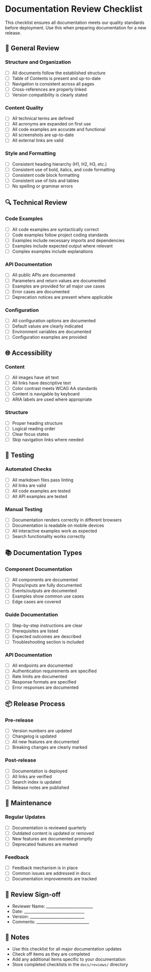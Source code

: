 # Documentation Review Checklist

This checklist ensures all documentation meets our quality standards before deployment. Use this when preparing documentation for a new release.

## 📝 General Review

### Structure and Organization
- [ ] All documents follow the established structure
- [ ] Table of Contents is present and up-to-date
- [ ] Navigation is consistent across all pages
- [ ] Cross-references are properly linked
- [ ] Version compatibility is clearly stated

### Content Quality
- [ ] All technical terms are defined
- [ ] All acronyms are expanded on first use
- [ ] All code examples are accurate and functional
- [ ] All screenshots are up-to-date
- [ ] All external links are valid

### Style and Formatting
- [ ] Consistent heading hierarchy (H1, H2, H3, etc.)
- [ ] Consistent use of bold, italics, and code formatting
- [ ] Consistent code block formatting
- [ ] Consistent use of lists and tables
- [ ] No spelling or grammar errors

## 🔍 Technical Review

### Code Examples
- [ ] All code examples are syntactically correct
- [ ] Code examples follow project coding standards
- [ ] Examples include necessary imports and dependencies
- [ ] Examples include expected output where relevant
- [ ] Complex examples include explanations

### API Documentation
- [ ] All public APIs are documented
- [ ] Parameters and return values are documented
- [ ] Examples are provided for all major use cases
- [ ] Error cases are documented
- [ ] Deprecation notices are present where applicable

### Configuration
- [ ] All configuration options are documented
- [ ] Default values are clearly indicated
- [ ] Environment variables are documented
- [ ] Configuration examples are provided

## 🌐 Accessibility

### Content
- [ ] All images have alt text
- [ ] All links have descriptive text
- [ ] Color contrast meets WCAG AA standards
- [ ] Content is navigable by keyboard
- [ ] ARIA labels are used where appropriate

### Structure
- [ ] Proper heading structure
- [ ] Logical reading order
- [ ] Clear focus states
- [ ] Skip navigation links where needed

## 🧪 Testing

### Automated Checks
- [ ] All markdown files pass linting
- [ ] All links are valid
- [ ] All code examples are tested
- [ ] All API examples are tested

### Manual Testing
- [ ] Documentation renders correctly in different browsers
- [ ] Documentation is readable on mobile devices
- [ ] All interactive examples work as expected
- [ ] Search functionality works correctly

## 📚 Documentation Types

### Component Documentation
- [ ] All components are documented
- [ ] Props/inputs are fully documented
- [ ] Events/outputs are documented
- [ ] Examples show common use cases
- [ ] Edge cases are covered

### Guide Documentation
- [ ] Step-by-step instructions are clear
- [ ] Prerequisites are listed
- [ ] Expected outcomes are described
- [ ] Troubleshooting section is included

### API Documentation
- [ ] All endpoints are documented
- [ ] Authentication requirements are specified
- [ ] Rate limits are documented
- [ ] Response formats are specified
- [ ] Error responses are documented

## 📦 Release Process

### Pre-release
- [ ] Version numbers are updated
- [ ] Changelog is updated
- [ ] All new features are documented
- [ ] Breaking changes are clearly marked

### Post-release
- [ ] Documentation is deployed
- [ ] All links are verified
- [ ] Search index is updated
- [ ] Release notes are published

## 🔄 Maintenance

### Regular Updates
- [ ] Documentation is reviewed quarterly
- [ ] Outdated content is updated or removed
- [ ] New features are documented promptly
- [ ] Deprecated features are marked

### Feedback
- [ ] Feedback mechanism is in place
- [ ] Common issues are addressed in docs
- [ ] Documentation improvements are tracked

## 📝 Review Sign-off

- Reviewer Name: ________________________
- Date: _______________________________
- Version: ____________________________
- Comments: ___________________________

## 📌 Notes

- Use this checklist for all major documentation updates
- Check off items as they are completed
- Add any additional items specific to your documentation
- Store completed checklists in the `docs/reviews/` directory
